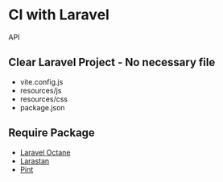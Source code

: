 # CI with Laravel

API

## Clear Laravel Project - No necessary file
- vite.config.js
- resources/js
- resources/css
- package.json

## Require Package
- [Laravel Octane](https://laravel.com/docs/10.x/octane#swoole)
- [Larastan](https://github.com/nunomaduro/larastan)
- [Pint](https://laravel.com/docs/10.x/pint)